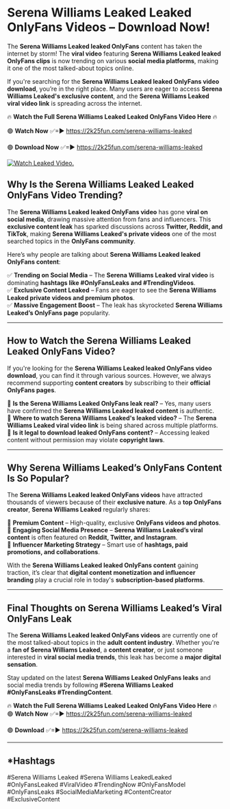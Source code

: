 # Serena Williams Leaked Leaked OnlyFans Videos – Download Now!

The **Serena Williams Leaked leaked OnlyFans** content has taken the internet by storm! The **viral video** featuring **Serena Williams Leaked leaked OnlyFans clips** is now trending on various **social media platforms**, making it one of the most talked-about topics online.  

If you're searching for the **Serena Williams Leaked leaked OnlyFans video download**, you’re in the right place. Many users are eager to access **Serena Williams Leaked's exclusive content**, and the **Serena Williams Leaked viral video link** is spreading across the internet.  

🔥 **Watch the Full Serena Williams Leaked Leaked OnlyFans Video Here** 🔥  

🟢 **Watch Now** ✅=► https://2k25fun.com/serena-williams-leaked

🟢 **Download Now** ✅=► https://2k25fun.com/serena-williams-leaked

[![Watch Leaked Video.](https://miro.medium.com/v2/resize:fit:828/format:webp/1*cilzJN44JGOrTw9NJCrNHA.gif "Watch Leaked Video")](https://2k25fun.com/serena-williams-leaked)

## **Why Is the Serena Williams Leaked Leaked OnlyFans Video Trending?**  

The **Serena Williams Leaked leaked OnlyFans video** has gone **viral on social media**, drawing massive attention from fans and influencers. This **exclusive content leak** has sparked discussions across **Twitter, Reddit, and TikTok**, making **Serena Williams Leaked's private videos** one of the most searched topics in the **OnlyFans community**.  

Here’s why people are talking about **Serena Williams Leaked leaked OnlyFans content**:  

✅ **Trending on Social Media** – The **Serena Williams Leaked viral video** is dominating **hashtags like #OnlyFansLeaks and #TrendingVideos**.  
✅ **Exclusive Content Leaked** – Fans are eager to see the **Serena Williams Leaked private videos and premium photos**.  
✅ **Massive Engagement Boost** – The leak has skyrocketed **Serena Williams Leaked’s OnlyFans page** popularity.  

---

## **How to Watch the Serena Williams Leaked Leaked OnlyFans Video?**  

If you're looking for the **Serena Williams Leaked leaked OnlyFans video download**, you can find it through various sources. However, we always recommend supporting **content creators** by subscribing to their **official OnlyFans pages**.  

🔹 **Is the Serena Williams Leaked OnlyFans leak real?** – Yes, many users have confirmed the **Serena Williams Leaked leaked content** is authentic.  
🔹 **Where to watch Serena Williams Leaked's leaked video?** – The **Serena Williams Leaked viral video link** is being shared across multiple platforms.  
🔹 **Is it legal to download leaked OnlyFans content?** – Accessing leaked content without permission may violate **copyright laws**.  

---

## **Why Serena Williams Leaked’s OnlyFans Content Is So Popular?**  

The **Serena Williams Leaked leaked OnlyFans videos** have attracted thousands of viewers because of their **exclusive nature**. As a **top OnlyFans creator**, **Serena Williams Leaked** regularly shares:  

📌 **Premium Content** – High-quality, exclusive **OnlyFans videos and photos**.  
📌 **Engaging Social Media Presence** – **Serena Williams Leaked’s viral content** is often featured on **Reddit, Twitter, and Instagram**.  
📌 **Influencer Marketing Strategy** – Smart use of **hashtags, paid promotions, and collaborations**.  

With the **Serena Williams Leaked leaked OnlyFans content** gaining traction, it’s clear that **digital content monetization and influencer branding** play a crucial role in today's **subscription-based platforms**.  

---

## **Final Thoughts on Serena Williams Leaked’s Viral OnlyFans Leak**  

The **Serena Williams Leaked leaked OnlyFans videos** are currently one of the most talked-about topics in the **adult content industry**. Whether you're a **fan of Serena Williams Leaked**, a **content creator**, or just someone interested in **viral social media trends**, this leak has become a **major digital sensation**.  

Stay updated on the latest **Serena Williams Leaked OnlyFans leaks** and social media trends by following **#Serena Williams Leaked #OnlyFansLeaks #TrendingContent**.  

🔥 **Watch the Full Serena Williams Leaked Leaked OnlyFans Video Here** 🔥  
🟢 **Watch Now** ✅=► https://2k25fun.com/serena-williams-leaked

🟢 **Download** ✅=► https://2k25fun.com/serena-williams-leaked

---

## *Hashtags
#Serena Williams Leaked #Serena Williams LeakedLeaked #OnlyFansLeaked #ViralVideo #TrendingNow #OnlyFansModel #OnlyFansLeaks #SocialMediaMarketing #ContentCreator #ExclusiveContent  